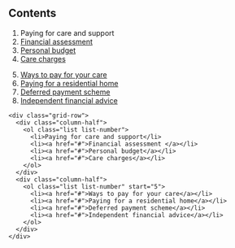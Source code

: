 ## Contents

<div class="grid-row">
  <div class="column-half">
    <ol class="list list-number">
      <li>Paying for care and support</li>
      <li><a href="#">Financial assessment </a></li>
      <li><a href="#">Personal budget</a></li>
      <li><a href="#">Care charges</a></li>
    </ol>
  </div>
  <div class="column-half">
    <ol class="list list-number" start="5">
      <li><a href="#">Ways to pay for your care</a></li>
      <li><a href="#">Paying for a residential home</a></li>
      <li><a href="#">Deferred payment scheme</a></li>
      <li><a href="#">Independent financial advice</a></li>
    </ol>
  </div>
</div>

    <div class="grid-row">
      <div class="column-half">
        <ol class="list list-number">
          <li>Paying for care and support</li>
          <li><a href="#">Financial assessment </a></li>
          <li><a href="#">Personal budget</a></li>
          <li><a href="#">Care charges</a></li>
        </ol>
      </div>
      <div class="column-half">
        <ol class="list list-number" start="5">
          <li><a href="#">Ways to pay for your care</a></li>
          <li><a href="#">Paying for a residential home</a></li>
          <li><a href="#">Deferred payment scheme</a></li>
          <li><a href="#">Independent financial advice</a></li>
        </ol>
      </div>
    </div>